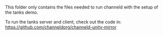 This folder only contains the files needed to run channeld with the setup of the tanks demo.

To run the tanks server and client, check out the code in:
https://github.com/channeldorg/channeld-unity-mirror